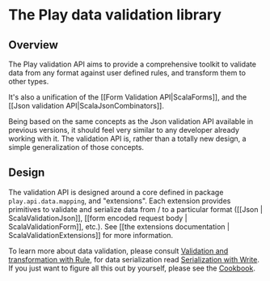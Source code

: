 # The Play data validation library

## Overview

The Play validation API aims to provide a comprehensive toolkit to validate data from any format against user defined rules, and transform them to other types.

It's also a unification of the [[Form Validation API|ScalaForms]], and the [[Json validation API|ScalaJsonCombinators]].

Being based on the same concepts as the Json validation API available in previous versions, it should feel very similar to any developer already working with it. The validation API is, rather than a totally new design, a simple generalization of those concepts.

## Design

The validation API is designed around a core defined in package `play.api.data.mapping`, and "extensions". Each extension provides primitives to validate and serialize data from / to a particular format ([[Json | ScalaValidationJson]], [[form encoded request body | ScalaValidationForm]], etc.). See [[the extensions documentation | ScalaValidationExtensions]] for more information.

To learn more about data validation, please consult [Validation and transformation with Rule](ScalaValidationRule), for data serialization read [Serialization with Write](ScalaValidationWrite). If you just want to figure all this out by yourself, please see the [Cookbook](ScalaValidationCookbook).
